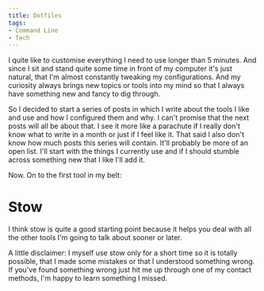 ```yaml
---
title: Dotfiles
tags:
- Command Line
- Tech
---
```


I quite like to customise everything I need to use longer than 5 minutes. And since I sit and stand quite some time in front of my computer it's just natural, that I'm almost constantly tweaking my configurations. And my curiosity always brings new topics or tools into my mind so that I always have something new and fancy to dig through.

So I decided to start a series of posts in which I write about the tools I like and use and how I configured them and why. I can't promise that the next posts will all be about that. I see it more like a parachute if I really don't know what to write in a month or just if I feel like it.
That said I also don't know how much posts this series will contain. It'll probably be more of an open list. I'll start with the things I currently use and if I should stumble across something new that I like I'll add it.

Now.
On to the first tool in my belt:

# Stow
I think stow is quite a good starting point because it helps you deal with all the other tools I'm going to talk about sooner or later.

A little disclaimer: I myself use stow only for a short time so it is totally possible, that I made some mistakes or that I understood something wrong. If you've found something wrong just hit me up through one of my contact methods, I'm happy to learn something I missed.

